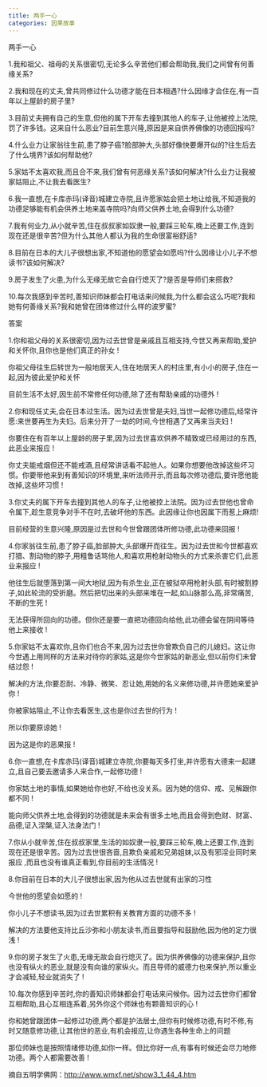 ```yaml
---
title: 两手一心
categories: 因果故事
---
```


	   
两手一心

1.我和祖父、祖母的关系很密切,无论多么辛苦他们都会帮助我,我们之间曾有何善缘关系?

2.我和现在的丈夫,曾共同修过什么功德才能在日本相遇?什么因缘才会住在,有一百年以上屋龄的房子里?

3.目前丈夫拥有自己的生意,但他的属下开车去撞到其他人的车子,让他被控上法院,罚了许多钱。这来自什么恶业?目前生意兴隆,原因是来自供养佛像的功德回报吗?

4.什么业力让家翁往生前,患了脖子癌?脸部肿大,头部好像快要爆开似的?往生后去了什么境界?该如何帮助他?

5.家姑不太喜欢我,而且合不来,我们曾有何恶缘关系?该如何解决?什么业力让我被家姑阻止,不让我去看医生?

6.我一直想,在卡库赤玛(译音)城建立寺院,且许愿家姑会把土地让给我,不知道我的功德足够能有机会供养土地来盖寺院吗?向师父供养土地,会得到什么功德?

7.我有何业力,从小就辛苦,住在叔叔家如奴隶一般,要踩三轮车,晚上还要工作,连到现在还是很辛苦?但为什么其他人都认为我的生命很富裕舒适?

8.目前在日本的大儿子很想出家,不知道他的愿望会如愿吗?什么因缘让小儿子不想读书?该如何解决?

9.房子发生了火患,为什么无缘无故它会自行熄灭了?是否是导师们来搭救?

10.每次我感到辛苦时,善知识师妹都会打电话来问候我,为什么都会这么巧呢?我和她有何善缘关系?我和她曾在团体修过什么样的波罗蜜?

答案

1.你和祖父母的关系很密切,因为过去世曾是亲戚且互相支持,今世又再来帮助,爱护和关怀你,且你也是他们真正的孙女 !

你祖父母往生后转世为一般地居天人,住在地居天人的村庄里,有小小的房子,住在一起,因为彼此爱护和关怀

目前生活不太好,因生前不常修任何功德,除了还有帮助亲戚的功德外 !

2.你和现任丈夫,会在日本过生活。因为过去世曾是夫妇,当世一起修功德后,经常许愿:来世要再生为夫妇。后来分开了一劫的时间,今世相遇了又再来当夫妇 !

你要住在有百年以上屋龄的房子里,因为过去世喜欢供养不精致或已经用过的东西,此恶业来报应 !

你丈夫能戒烟但还不能戒酒,且经常讲话看不起他人。如果你想要他改掉这些坏习惯。你要带他来到有善知识的环境里,来听法师开示,而且每次修功德后,要许愿他能改掉,这些坏习惯 !

3.你丈夫的属下开车去撞到其他人的车子,让他被控上法院。因为过去世他也曾命令属下,趁生意竞争对手不在时,去破坏他的东西。此因缘让你也因属下而惹上麻烦!

目前经营的生意兴隆,原因是过去世和今世曾跟团体所修功德,此功德来回报 !

4.你家翁往生前,患了脖子癌,脸部肿大,头部爆开而往生。因为过去世和今世都喜欢打猎、割动物的脖子,用粗鲁话骂他人,和喜欢用枪射动物头的方式来杀害它们,此恶业来报应 !

他往生后就堕落到第一间大地狱,因为有杀生业,正在被狱卒用枪射头部,有时被割脖子,如此轮流的受折磨。然后把切出来的头部来堆在一起,如山脉那么高,非常痛苦,不断的生死 !

无法获得所回向的功德。但你还是要一直把功德回向给他,此功德会留在阴间等待他上来接收 !

5.你家姑不太喜欢你,且你们也合不来,因为过去世你曾欺负自己的儿媳妇。这让你今世遇上用同样的方法来对待你的家姑,这是你今世家姑的新恶业,但以前你们未曾结过怨 !

解决的方法,你要忍耐、冷静、微笑、忍让她,用她的名义来修功德,并许愿她来爱护你 !

你被家姑阻止,不让你去看医生,这也是你过去世的行为 !

所以你要原谅她 !

因为这是你的恶果报 !

6.你一直想,在卡库赤玛(译音)城建立寺院,你要每天多打坐,并许愿有大德来一起建立,且自己要去邀请多人来合作,一起修功德 !

你家姑土地的事情,如果她给你也好,不给也没关系。因为她的信仰、戒、见解跟你都不同 !

能向师父供养土地,会得到的功德就是未来会有很多土地,而且会得到色财、财富、品德,证入涅槃,证入法身法门 !

7.你从小就辛苦,住在叔叔家里,生活的如奴隶一般,要踩三轮车,晚上还要工作,连到现在还是很辛苦。因为过去世很吝啬,且欺负亲戚和兄弟姐妹,以及有邪淫业同时来报应 ,而且也没有谁真正看到,你目前的生活情况 !

8.你目前在日本的大儿子很想出家,因为他从过去世就有出家的习性

今世他的愿望会如愿的 !

你小儿子不想读书,因为过去世累积有关教育方面的功德不多 !

解决的方法要他支持比丘沙弥和小朋友读书,而且要指导和鼓励他,因为他的定力很浅 !

9.你的房子发生了火患,无缘无故会自行熄灭了。因为供养佛像的功德来保护,且你也没有纵火的恶业,就是没有向谁的家纵火。而且导师的威德力也来保护,所以重业才会减轻,轻业就消失了 !

10.每次你感到辛苦时,你的善知识师妹都会打电话来问候你。因为过去世你们都曾互相帮助,且心互相连系着,另外你这个师妹也有颗善知识的心 !

你和她曾跟团体一起修过功德,两个都是护法居士,但你有时候修功德,有时不修,有时又随意修功德,让其他世的恶业,有机会报应,让你遇生各种生命上的问题

那位师妹也是按照情绪修功德,如你一样。但比你好一点,有事有时候还会尽力地修功德。两个人都需要改善 !

摘自五明学佛网：http://www.wmxf.net/show3_1_44_4.htm